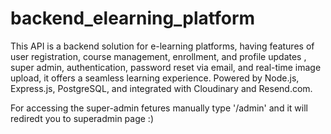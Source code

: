 # backend_elearning_platform
This API is a backend solution for e-learning platforms, having features of user registration, course management, enrollment, and profile updates , super admin, authentication, password reset via email, and real-time image upload, it offers a seamless learning experience. Powered by Node.js, Express.js, PostgreSQL, and integrated with Cloudinary and Resend.com.

For accessing the super-admin fetures manually type '/admin' and it will rediredt you to superadmin page :)

